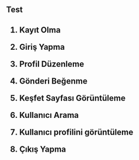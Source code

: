 
 <h2>Test<h2>

1) Kayıt Olma

2) Giriş Yapma

3) Profil Düzenleme

4) Gönderi Beğenme

5) Keşfet Sayfası Görüntüleme

6) Kullanıcı Arama

7) Kullanıcı profilini görüntüleme

8) Çıkış Yapma
